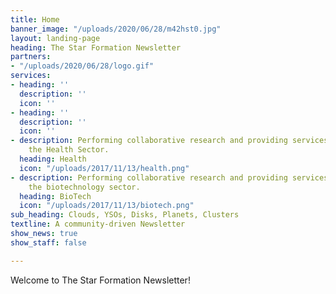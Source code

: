 ```yaml
---
title: Home
banner_image: "/uploads/2020/06/28/m42hst0.jpg"
layout: landing-page
heading: The Star Formation Newsletter
partners:
- "/uploads/2020/06/28/logo.gif"
services:
- heading: ''
  description: ''
  icon: ''
- heading: ''
  description: ''
  icon: ''
- description: Performing collaborative research and providing services to support
    the Health Sector.
  heading: Health
  icon: "/uploads/2017/11/13/health.png"
- description: Performing collaborative research and providing services to support
    the biotechnology sector.
  heading: BioTech
  icon: "/uploads/2017/11/13/biotech.png"
sub_heading: Clouds, YSOs, Disks, Planets, Clusters
textline: A community-driven Newsletter
show_news: true
show_staff: false

---
```

Welcome to The Star Formation Newsletter!